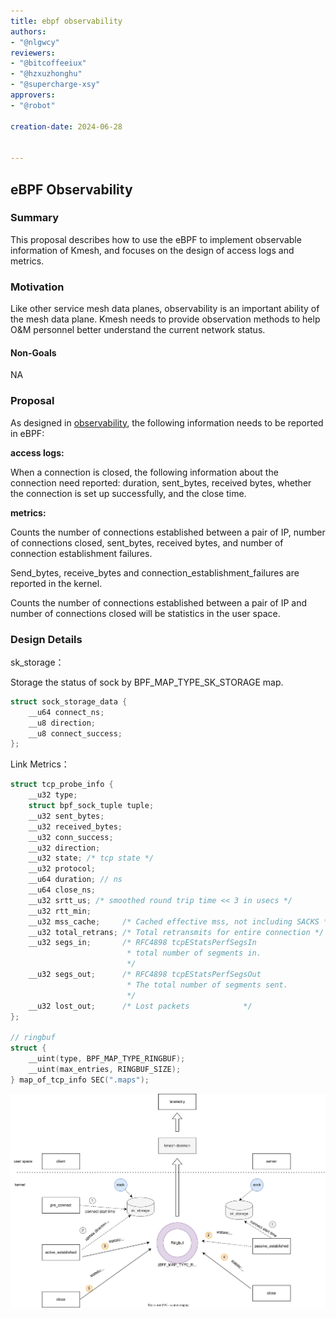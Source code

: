 ```yaml
---
title: ebpf observability
authors:
- "@nlgwcy"
reviewers:
- "@bitcoffeeiux"
- "@hzxuzhonghu"
- "@supercharge-xsy"
approvers:
- "@robot"

creation-date: 2024-06-28


---
```


## eBPF Observability

### Summary

This proposal describes how to use the eBPF to implement observable information of Kmesh, and focuses on the design of access logs and metrics.

### Motivation

Like other service mesh data planes, observability is an important ability of the mesh data plane. Kmesh needs to provide observation methods to help O&M personnel better understand the current network status.

#### Non-Goals

NA

### Proposal

As designed in [observability](https://github.com/kmesh-net/kmesh/blob/main/docs/proposal/observability.md), the following information needs to be reported in eBPF:

**access logs:**

When a connection is closed, the following information about the connection need reported: duration, sent_bytes, received bytes, whether the connection is set up successfully, and the close time.

**metrics:**

Counts the number of connections established between a pair of IP, number of connections closed, sent_bytes, received bytes, and number of connection establishment failures.

Send_bytes, receive_bytes and connection_establishment_failures are reported in the kernel.

Counts the number of connections established between a pair of IP and number of connections closed will be statistics in the user space.

### Design Details

sk_storage：

Storage the status of sock by BPF_MAP_TYPE_SK_STORAGE map.

```c
struct sock_storage_data {
    __u64 connect_ns;
    __u8 direction;
    __u8 connect_success;
};
```

Link Metrics：

```c
struct tcp_probe_info {
    __u32 type;
    struct bpf_sock_tuple tuple;
    __u32 sent_bytes;
    __u32 received_bytes;
    __u32 conn_success;
    __u32 direction;
    __u32 state; /* tcp state */
    __u32 protocol;
    __u64 duration; // ns
    __u64 close_ns;
    __u32 srtt_us; /* smoothed round trip time << 3 in usecs */
    __u32 rtt_min;
    __u32 mss_cache;     /* Cached effective mss, not including SACKS */
    __u32 total_retrans; /* Total retransmits for entire connection */
    __u32 segs_in;       /* RFC4898 tcpEStatsPerfSegsIn
                          * total number of segments in.
                          */
    __u32 segs_out;      /* RFC4898 tcpEStatsPerfSegsOut
                          * The total number of segments sent.
                          */
    __u32 lost_out;      /* Lost packets			*/
};

// ringbuf
struct {
    __uint(type, BPF_MAP_TYPE_RINGBUF);
    __uint(max_entries, RINGBUF_SIZE);
} map_of_tcp_info SEC(".maps");
```

![](pics/probe.svg)
